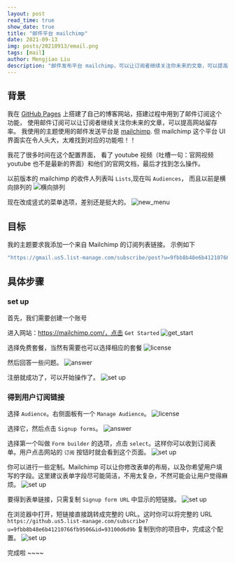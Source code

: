 ```yaml
---
layout: post
read_time: true
show_date: true
title: "邮件平台 mailchimp"
date: 2021-09-13
img: posts/20210913/email.png
tags: [mail]
author: Mengjiao Liu
description: "邮件发布平台 mailchimp，可以让订阅者继续关注你未来的文章，可以提高网站留存率。"
---
```

## 背景
我在 [GitHub Pages](https://pages.github.com/) 上搭建了自己的博客网站，搭建过程中用到了邮件订阅这个功能，
使用邮件订阅可以让订阅者继续关注你未来的文章，可以提高网站留存率。
我使用的主题使用的邮件发送平台是 [mailchimp](https://mailchimp.com/).
但 mailchimp 这个平台 UI 界面实在令人头大，太难找到对应的功能啦！！

我花了很多时间在这个配置界面， 看了 youtube 视频（吐槽一句：官网视频 youtube 也不是最新的界面）和他们的官网文档，最后才找到怎么操作。

以前版本的 mailchimp 的收件人列表叫 `Lists`,现在叫 `Audiences`，
而且以前是横向排列的 ![横向排列](assets/img/posts/20210913/old_lists.png)

现在改成竖式的菜单选项，差别还是挺大的。
![new_menu](assets/img/posts/20210913/new_menu.png)


## 目标
我的主题要求我添加一个来自 Mailchimp 的订阅列表链接。
示例如下
```yaml
"https://gmail.us5.list-manage.com/subscribe/post?u=9fbb8b48e6b41210766fb9506&id=93100d6d9b"
```

## 具体步骤

### set up
首先，我们需要创建一个账号

进入网站：https://mailchimp.com/，点击 `Get Started`
![get_start](assets/img/posts/20210913/get_start.png)

选择免费套餐，当然有需要也可以选择相应的套餐
![license](assets/img/posts/20210913/pay.png)

然后回答一些问题。
![answer](assets/img/posts/20210913/answer.png)

注册就成功了，可以开始操作了。
![set up](assets/img/posts/20210913/set_up.png)

### 得到用户订阅链接
选择 `Audience`。右侧面板有一个 `Manage Audience`。
![license](assets/img/posts/20210913/audience.png)

选择它，然后点击 `Signup forms`。
![answer](assets/img/posts/20210913/signup_forms.png)

选择第一个叫做  `Form builder` 的选项，点击 `select`。这样你可以收到订阅表单。用户点击网站的 `订阅` 按钮时就会看到这个页面。
![set up](assets/img/posts/20210913/form_builder.png)

你可以进行一些定制。Mailchimp 可以让你修改表单的布局，以及你希望用户填写的字段。这里建议表单字段尽可能简洁，不用太复杂，不然可能会让用户觉得麻烦。
![set up](assets/img/posts/20210913/form_builder_list.png)

要得到表单链接，只需复制 `Signup form URL` 中显示的短链接。
![set up](assets/img/posts/20210913/signup_form_url.png)

在浏览器中打开，短链接直接跳转成完整的 URL。这时你可以将完整的 URL `https://github.us5.list-manage.com/subscribe?u=9fbb8b48e6b41210766fb9506&id=93100d6d9b` 
复制到你的项目中，完成这个配置。
![set up](assets/img/posts/20210913/list_url.png)

完成啦 ~~~~ 



